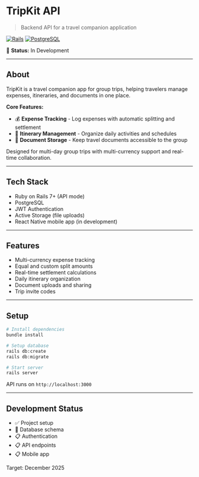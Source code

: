 # TripKit API

> Backend API for a travel companion application

[![Rails](https://img.shields.io/badge/Rails-7.0+-red.svg)](https://rubyonrails.org/)
[![PostgreSQL](https://img.shields.io/badge/PostgreSQL-14+-blue.svg)](https://www.postgresql.org/)

🚧 **Status:** In Development

---

## About

TripKit is a travel companion app for group trips, helping travelers manage expenses, itineraries, and documents in one place.

**Core Features:**

- 💰 **Expense Tracking** - Log expenses with automatic splitting and settlement
- 📅 **Itinerary Management** - Organize daily activities and schedules
- 📎 **Document Storage** - Keep travel documents accessible to the group

Designed for multi-day group trips with multi-currency support and real-time collaboration.

---

## Tech Stack

- Ruby on Rails 7+ (API mode)
- PostgreSQL
- JWT Authentication
- Active Storage (file uploads)
- React Native mobile app (in development)

---

## Features

- Multi-currency expense tracking
- Equal and custom split amounts
- Real-time settlement calculations
- Daily itinerary organization
- Document uploads and sharing
- Trip invite codes

---

## Setup

```bash
# Install dependencies
bundle install

# Setup database
rails db:create
rails db:migrate

# Start server
rails server
```

API runs on `http://localhost:3000`

---

## Development Status

- ✅ Project setup
- 🔄 Database schema
- 📋 Authentication
- 📋 API endpoints
- 📋 Mobile app

Target: December 2025
